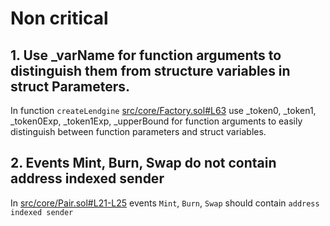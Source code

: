 # Non critical
## 1.  Use _varName for function arguments to distinguish them from structure variables in struct Parameters.
In function `createLendgine` [src/core/Factory.sol#L63](https://github.com/code-423n4/2023-01-numoen/blob/main/src/core/Factory.sol#L63) use _token0, _token1, _token0Exp, _token1Exp, _upperBound for function arguments to easily distinguish between function parameters and struct variables.

## 2. Events Mint, Burn, Swap do not contain address indexed sender
In [src/core/Pair.sol#L21-L25](https://github.com/code-423n4/2023-01-numoen/blob/main/src/core/Pair.sol#L21-L25) events `Mint`, `Burn`, `Swap` should contain `address indexed sender`